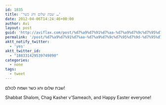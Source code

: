```yaml
---
id: 1835
title: 'שבת שלום וחג כשר …'
date: 2012-04-06T14:24:46+00:00
author: Avi
layout: post
guid: 'http://aviflax.com/post/%d7%a9%d7%91%d7%aa-%d7%a9%d7%9c%d7%95%d7%9d-%d7%95%d7%97%d7%92-%d7%9b%d7%a9%d7%a8/'
permalink: '/post/%d7%a9%d7%91%d7%aa-%d7%a9%d7%9c%d7%95%d7%9d-%d7%95%d7%97%d7%92-%d7%9b%d7%a9%d7%a8/'
aktt_notify_twitter:
  - 'yes'
aktt_twitter_id:
  - "188331429539749890"
categories:
  - none
tags:
  - tweet
---
```

שבת שלום וחג כשר ושמח לכולם!

Shabbat Shalom, Chag Kasher v’Sameach, and Happy Easter everyone!